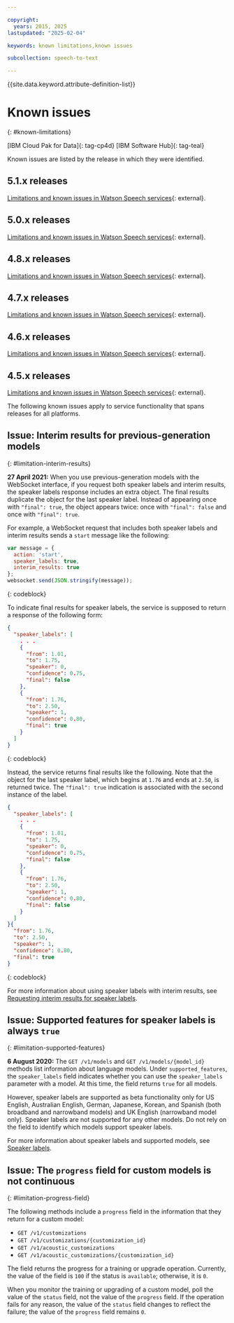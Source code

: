 ```yaml
---

copyright:
  years: 2015, 2025
lastupdated: "2025-02-04"

keywords: known limitations,known issues

subcollection: speech-to-text

---
```


{{site.data.keyword.attribute-definition-list}}

# Known issues
{: #known-limitations}

[IBM Cloud Pak for Data]{: tag-cp4d} [IBM Software Hub]{: tag-teal}

Known issues are listed by the release in which they were identified.

## 5.1.x releases
[Limitations and known issues in Watson Speech services](https://www.ibm.com/docs/en/software-hub/5.1.x?topic=issues-watson-speech-services){: external}.

## 5.0.x releases
[Limitations and known issues in Watson Speech services](https://www.ibm.com/docs/en/cloud-paks/cp-data/5.0.x?topic=issues-watson-speech-services){: external}.

## 4.8.x releases
[Limitations and known issues in Watson Speech services](https://www.ibm.com/docs/en/cloud-paks/cp-data/4.8.x?topic=limitations-watson-speech-services){: external}.

## 4.7.x releases
[Limitations and known issues in Watson Speech services](https://www.ibm.com/docs/en/cloud-paks/cp-data/4.7.x?topic=limitations-watson-speech-services){: external}.

## 4.6.x releases
[Limitations and known issues in Watson Speech services](https://www.ibm.com/docs/en/cloud-paks/cp-data/4.6.x?topic=issues-watson-speech-services){: external}.

## 4.5.x releases
[Limitations and known issues in Watson Speech services](https://www.ibm.com/docs/en/cloud-paks/cp-data/4.5.x?topic=issues-watson-speech-services){: external}.

The following known issues apply to service functionality that spans releases for all platforms. 

## Issue: Interim results for previous-generation models
{: #limitation-interim-results}

**27 April 2021:** When you use previous-generation models with the WebSocket interface, if you request both speaker labels and interim results, the speaker labels response includes an extra object. The final results duplicate the object for the last speaker label. Instead of appearing once with `"final": true`, the object appears twice: once with `"final": false` and once with `"final": true`.

For example, a WebSocket request that includes both speaker labels and interim results sends a `start` message like the following:

```javascript
var message = {
  action: 'start',
  speaker_labels: true,
  interim_results: true
};
websocket.send(JSON.stringify(message));
```
{: codeblock}

To indicate final results for speaker labels, the service is supposed to return a response of the following form:

```json
{
  "speaker_labels": [
    . . .
    {
      "from": 1.01,
      "to": 1.75,
      "speaker": 0,
      "confidence": 0.75,
      "final": false
    },
    {
      "from": 1.76,
      "to": 2.50,
      "speaker": 1,
      "confidence": 0.80,
      "final": true
    }
  ]
}
```
{: codeblock}

Instead, the service returns final results like the following. Note that the object for the last speaker label, which begins at `1.76` and ends at `2.50`, is returned twice. The `"final": true` indication is associated with the second instance of the label.

```json
{
  "speaker_labels": [
    . . .
    {
      "from": 1.01,
      "to": 1.75,
      "speaker": 0,
      "confidence": 0.75,
      "final": false
    },
    {
      "from": 1.76,
      "to": 2.50,
      "speaker": 1,
      "confidence": 0.80,
      "final": false
    }
  ]
}{
  "from": 1.76,
  "to": 2.50,
  "speaker": 1,
  "confidence": 0.80,
  "final": true
}
```
{: codeblock}

For more information about using speaker labels with interim results, see [Requesting interim results for speaker labels](/docs/speech-to-text?topic=speech-to-text-speaker-labels#speaker-labels-interim).

## Issue: Supported features for speaker labels is always `true`
{: #limitation-supported-features}

**6 August 2020:** The `GET /v1/models` and `GET /v1/models/{model_id}` methods list information about language models. Under `supported_features`, the `speaker_labels` field indicates whether you can use the `speaker_labels` parameter with a model. At this time, the field returns `true` for all models.

However, speaker labels are supported as beta functionality only for US English, Australian English, German, Japanese, Korean, and Spanish (both broadband and narrowband models) and UK English (narrowband model only). Speaker labels are not supported for any other models. Do not rely on the field to identify which models support speaker labels.

For more information about speaker labels and supported models, see [Speaker labels](/docs/speech-to-text?topic=speech-to-text-speaker-labels).

## Issue: The `progress` field for custom models is not continuous
{: #limitation-progress-field}

The following methods include a `progress` field in the information that they return for a custom model:

-   `GET /v1/customizations`
-   `GET /v1/customizations/{customization_id}`
-   `GET /v1/acoustic_customizations`
-   `GET /v1/acoustic_customizations/{customization_id}`

The field returns the progress for a training or upgrade operation. Currently, the value of the field is `100` if the status is `available`; otherwise, it is `0`.

When you monitor the training or upgrading of a custom model, poll the value of the `status` field, not the value of the `progress` field. If the operation fails for any reason, the value of the `status` field changes to reflect the failure; the value of the `progress` field remains `0`.
